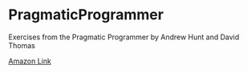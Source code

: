 # PragmaticProgrammer
Exercises from the Pragmatic Programmer by Andrew Hunt and David Thomas

[Amazon Link](https://www.amazon.com/Pragmatic-Programmer-Journeyman-Master/dp/020161622X/ref=sr_1_1?crid=2ALUEU1YA73RF&keywords=pragmatic+programmer&qid=1560273843&s=gateway&sprefix=pragmatic%2Caps%2C123&sr=8-1)
